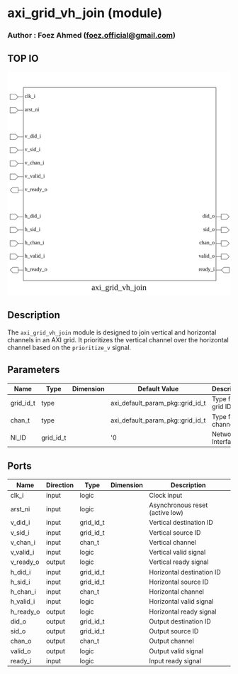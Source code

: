 # axi_grid_vh_join (module)

### Author : Foez Ahmed (foez.official@gmail.com)

## TOP IO
<img src="./axi_grid_vh_join_top.svg">

## Description

The `axi_grid_vh_join` module is designed to join vertical and horizontal channels in an AXI grid.
It prioritizes the vertical channel over the horizontal channel based on the `prioritize_v` signal.

## Parameters
|Name|Type|Dimension|Default Value|Description|
|-|-|-|-|-|
|grid_id_t|type||axi_default_param_pkg::grid_id_t|Type for grid ID|
|chan_t|type||axi_default_param_pkg::grid_id_t|Type for channel|
|NI_ID|grid_id_t||'0|Network Interface ID|

## Ports
|Name|Direction|Type|Dimension|Description|
|-|-|-|-|-|
|clk_i|input|logic||Clock input|
|arst_ni|input|logic||Asynchronous reset (active low)|
|v_did_i|input|grid_id_t||Vertical destination ID|
|v_sid_i|input|grid_id_t||Vertical source ID|
|v_chan_i|input|chan_t||Vertical channel|
|v_valid_i|input|logic||Vertical valid signal|
|v_ready_o|output|logic||Vertical ready signal|
|h_did_i|input|grid_id_t||Horizontal destination ID|
|h_sid_i|input|grid_id_t||Horizontal source ID|
|h_chan_i|input|chan_t||Horizontal channel|
|h_valid_i|input|logic||Horizontal valid signal|
|h_ready_o|output|logic||Horizontal ready signal|
|did_o|output|grid_id_t||Output destination ID|
|sid_o|output|grid_id_t||Output source ID|
|chan_o|output|chan_t||Output channel|
|valid_o|output|logic||Output valid signal|
|ready_i|input|logic||Input ready signal|
